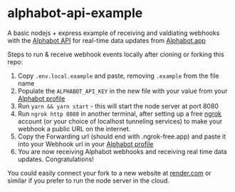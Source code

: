# alphabot-api-example

A basic nodejs + express example of receiving and valdiating webhooks with the [Alphabot API](https://api.alphabot.app) for real-time data updates from [Alphabot.app](https://www.alphabot.app)

Steps to run & receive webhook events locally after cloning or forking this repo: 

1. Copy `.env.local.example` and paste, removing `.example` from the file name
2. Populate the `ALPHABOT_API_KEY` in the new file with your value from your [Alphabot profile](https://alphabot.app/#profile-developer)
3. Run `yarn && yarn start` - this will start the node server at port 8080
4. Run `ngrok http 8080` in another terminal, after setting up a free [ngrok](https://ngrok.com/) account (or your choice of localhost tunneling services) to make your webhook a public URL on the internet.
5. Copy the Forwarding url (should end with .ngrok-free.app) and paste it into your Webhook url in your [Alphabot profile](https://alphabot.app/#profile-developer)
6. You are now receiving Alphabot webhooks and receiving real time data updates. Congratulations!

You could easily connect your fork to a new website at [render.com](https://render.com) or similar if you prefer to run the node server in the cloud.
